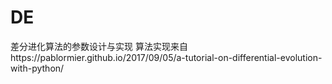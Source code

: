 # DE
差分进化算法的参数设计与实现
算法实现来自https://pablormier.github.io/2017/09/05/a-tutorial-on-differential-evolution-with-python/
